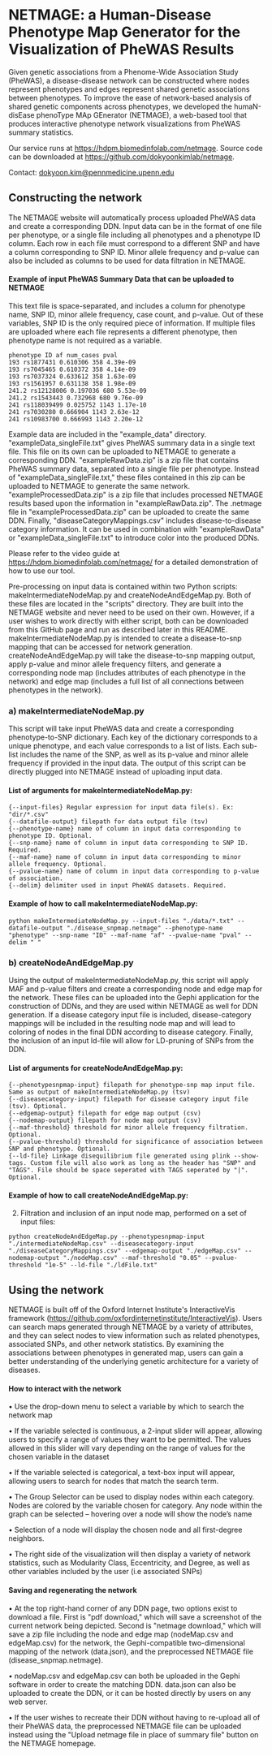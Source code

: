 # NETMAGE: a Human-Disease Phenotype Map Generator for the Visualization of PheWAS Results

Given genetic associations from a Phenome-Wide Association Study (PheWAS), a disease-disease network can be constructed where nodes represent phenotypes and edges represent shared genetic associations between phenotypes. To improve the ease of network-based analysis of shared genetic components across phenotypes, we developed the humaN-disEase phenoType MAp GEnerator (NETMAGE), a web-based tool that produces interactive phenotype network visualizations from PheWAS summary statistics.

Our service runs at https://hdpm.biomedinfolab.com/netmage. Source code can be downloaded at https://github.com/dokyoonkimlab/netmage.

Contact: dokyoon.kim@pennmedicine.upenn.edu

## Constructing the network
The NETMAGE website will automatically process uploaded PheWAS data and create a corresponding DDN. Input data can be in the format of one file per phenotype, or a single file including all phenotypes and a phenotype ID column. Each row in each file must correspond to a different SNP and have a column corresponding to SNP ID. Minor allele frequency and p-value can also be included as columns to be used for data filtration in NETMAGE. 

#### Example of input PheWAS Summary Data that can be uploaded to NETMAGE
This text file is space-separated, and includes a column for phenotype name, SNP ID, minor allele frequency, case count, and p-value. Out of these variables, SNP ID is the only required piece of information. If multiple files are uploaded where each file represents a different phenotype, then phenotype name is not required as a variable.
```console
phenotype ID af num_cases pval
193 rs1877431 0.610306 358 4.39e-09
193 rs7045465 0.610372 358 4.14e-09
193 rs7037324 0.633612 358 1.63e-09
193 rs1561957 0.631138 358 1.98e-09
241.2 rs12128006 0.197036 680 5.53e-09
241.2 rs1543443 0.732968 680 9.76e-09
241 rs118039499 0.025752 1143 1.17e-10
241 rs7030280 0.666904 1143 2.63e-12
241 rs10983700 0.666993 1143 2.20e-12
```

Example data are included in the "example_data" directory. "exampleData_singleFile.txt" gives PheWAS summary data in a single text file. This file on its own can be uploaded to NETMAGE to generate a corresponding DDN. "exampleRawData.zip" is a zip file that contains PheWAS summary data, separated into a single file per phenotype. Instead of "exampleData_singleFile.txt," these files contained in this zip can be uploaded to NETMAGE to generate the same network. "exampleProcessedData.zip" is a zip file that includes processed NETMAGE results based upon the information in "exampleRawData.zip". The .netmage file in "exampleProcessedData.zip" can be uploaded to create the same DDN. Finally, "diseaseCategoryMappings.csv" includes disease-to-disease category information. It can be used in combination with "exampleRawData" or "exampleData_singleFile.txt" to introduce color into the produced DDNs.

Please refer to the video guide at https://hdpm.biomedinfolab.com/netmage/ for a detailed demonstration of how to use our tool.

Pre-processing on input data is contained within two Python scripts: makeIntermediateNodeMap.py and createNodeAndEdgeMap.py. Both of these files are located in the "scripts" directory. They are built into the NETMAGE website and never need to be used on their own. However, if a user wishes to work directly with either script, both can be downloaded from this GitHub page and run as described later in this README. makeIntermediateNodeMap.py is intended to create a disease-to-snp mapping that can be accessed for network generation. createNodeAndEdgeMap.py will take the disease-to-snp mapping output, apply p-value and minor allele frequency filters, and generate a corresponding node map (includes attributes of each phenotype in the network) and edge map (includes a full list of all connections between phenotypes in the network).


### a) makeIntermediateNodeMap.py
This script will take input PheWAS data and create a corresponding phenotype-to-SNP dictionary. Each key of the dictionary corresponds to a unique phenotype, and each value corresponds to a list of lists. Each sub-list includes the name of the SNP, as well as its p-value and minor allele frequency if provided in the input data. The output of this script can be directly plugged into NETMAGE instead of uploading input data.

#### List of arguments for makeIntermediateNodeMap.py:
```console
{--input-files} Regular expression for input data file(s). Ex: "dir/*.csv"
{--datafile-output} filepath for data output file (tsv)
{--phenotype-name} name of column in input data corresponding to phenotype ID. Optional.
{--snp-name} name of column in input data corresponding to SNP ID. Required.
{--maf-name} name of column in input data corresponding to minor allele frequency. Optional.
{--pvalue-name} name of column in input data corresponding to p-value of association.
{--delim} delimiter used in input PheWAS datasets. Required.
```

#### Example of how to call makeIntermediateNodeMap.py:
```console
python makeIntermediateNodeMap.py --input-files "./data/*.txt" --datafile-output "./disease_snpmap.netmage" --phenotype-name "phenotype" --snp-name "ID" --maf-name "af" --pvalue-name "pval" --delim " "
```


### b) createNodeAndEdgeMap.py
Using the output of makeIntermediateNodeMap.py, this script will apply MAF and p-value filters and create a corresponding node and edge map for the network. These files can be uploaded into the Gephi application for the construction of DDNs, and they are used within NETMAGE as well for DDN generation. If a disease category input file is included, disease-category mappings will be included in the resulting node map and will lead to coloring of nodes in the final DDN according to disease category. Finally, the inclusion of an input ld-file will allow for LD-pruning of SNPs from the DDN.

#### List of arguments for createNodeAndEdgeMap.py:
```console
{--phenotypesnpmap-input} filepath for phenotype-snp map input file. Same as output of makeIntermediateNodeMap.py (tsv)
{--diseasecategory-input} filepath for disease category input file (tsv). Optional.
{--edgemap-output} filepath for edge map output (csv)
{--nodemap-output} filepath for node map output (csv)
{--maf-threshold} threshold for minor allele frequency filtration. Optional.
{--pvalue-threshold} threshold for significance of association between SNP and phenotype. Optional.
{--ld-file} Linkage disequilibrium file generated using plink --show-tags. Custom file will also work as long as the header has "SNP" and "TAGS". File should be space seperated with TAGS seperated by "|". Optional.
```

#### Example of how to call createNodeAndEdgeMap.py:
2) Filtration and inclusion of an input node map, performed on a set of input files:
```console
python createNodeAndEdgeMap.py --phenotypesnpmap-input "./intermediateNodeMap.csv" --diseasecategory-input "./diseaseCategoryMappings.csv" --edgemap-output "./edgeMap.csv" --nodemap-output "./nodeMap.csv" --maf-threshold "0.05" --pvalue-threshold "1e-5" --ld-file "./ldFile.txt"
```




## Using the network
NETMAGE is built off of the Oxford Internet Institute's InteractiveVis framework (https://github.com/oxfordinternetinstitute/InteractiveVis). Users can search maps generated through NETMAGE by a variety of attributes, and they can select nodes to view information such as related phenotypes, associated SNPs, and other network statistics. By examining the associations between phenotypes in generated map, users can gain a better understanding of the underlying genetic architecture for a variety of diseases.

#### How to interact with the network
•	Use the drop-down menu to select a variable by which to search the network map

•	If the variable selected is continuous, a 2-input slider will appear, allowing users to specify a range of values they want to be permitted. The values allowed in this slider will vary depending on the range of values for the chosen variable in the dataset

•	If the variable selected is categorical, a text-box input will appear, allowing users to search for nodes that match the search term. 

•	The Group Selector can be used to display nodes within each category. Nodes are colored by the variable chosen for category. Any node within the graph can be selected – hovering over a node will show the node’s name

•	Selection of a node will display the chosen node and all first-degree neighbors.

•	The right side of the visualization will then display a variety of network statistics, such as Modularity Class, Eccentricity, and Degree, as well as other variables included by the user (i.e associated SNPs)

#### Saving and regenerating the network
•	At the top right-hand corner of any DDN page, two options exist to download a file. First is "pdf download," which will save a screenshot of the current network being depicted. Second is "netmage download," which will save a zip file including the node and edge map (nodeMap.csv and edgeMap.csv) for the network, the Gephi-compatible two-dimensional mapping of the network (data.json), and the preprocessed NETMAGE file (disease_snpmap.netmage). 

•	nodeMap.csv and edgeMap.csv can both be uploaded in the Gephi software in order to create the matching DDN. data.json can also be uploaded to create the DDN, or it can be hosted directly by users on any web server. 

•	If the user wishes to recreate their DDN without having to re-upload all of their PheWAS data, the preprocessed NETMAGE file can be uploaded instead using the "Upload netmage file in place of summary file" button on the NETMAGE homepage. 


